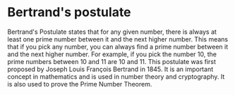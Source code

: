 # Bertrand's postulate

Bertrand's Postulate states that for any given number, there is always at least one prime number between it and the next higher number. This means that if you pick any number, you can always find a prime number between it and the next higher number. For example, if you pick the number 10, the prime numbers between 10 and 11 are 10 and 11. This postulate was first proposed by Joseph Louis François Bertrand in 1845. It is an important concept in mathematics and is used in number theory and cryptography. It is also used to prove the Prime Number Theorem.
